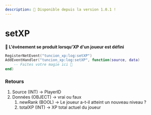 ```yaml
---
description: 🔧 Disponible depuis la version 1.0.1 !
---
```


# setXP

**📢 L'événement se produit lorsqu'XP d'un joueur est défini**

```lua
RegisterNetEvent("tuncion_xp:log:setXP")
AddEventHandler("tuncion_xp:log:setXP", function(source, data)
    -- Faites votre magie ici 💫
end)
```

### Retours

1. Source <span className="color-blue">(INT)</span> <span className="color-orange">-> PlayerID</span>
2. Données <span className="color-blue">(OBJECT)</span> <span className="color-orange">-> vrai ou faux</span>
   1. newRank <span className="color-blue">(BOOL)</span> <span className="color-orange">-> Le joueur a-t-il atteint un nouveau niveau ?</span>
   2. totalXP <span className="color-blue">(INT)</span> <span className="color-orange">-> XP total actuel du joueur</span>